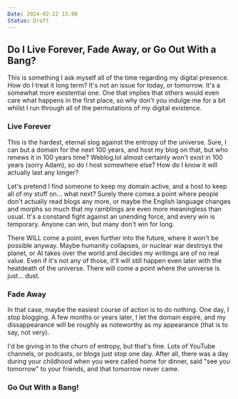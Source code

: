 ```yaml
---
Date: 2024-02-22 15:00
Status: Draft
---
```


## Do I Live Forever, Fade Away, or Go Out With a Bang?
This is something I ask myself all of the time regarding my digital presence. How do I treat it long term? It's not an issue for today, or tomorrow. It's a somewhat more existential one. One that implies that others would even care what happens in the first place, so why don't you indulge me for a bit whilst I run through all of the permutations of my digital existence.

### Live Forever
This is the hardest, eternal slog against the entropy of the universe. Sure, I can but a domain for the next 100 years, and host my blog on that, but who renews it in 100 years time? Weblog.lol almost certainly won't exist in 100 years (sorry Adam), so do I host somewhere else? How do I know it will actually last any longer?

Let's pretend I find someone to keep my domain active, and a host to keep all of my stuff on... what next? Surely there comes a point where people don't actually read blogs any more, or maybe the English language changes and morphs so much that my ramblings are even more meaningless than usual. It's a constand fight against an unending force, and every win is temporary. Anyone can win, but many don't win for long.

There WILL come a point, even further into the future, where it won't be possible anyway. Maybe humanity collapses, or nuclear war destroys the planet, or AI takes over the world and decides my writings are of no real value. Even if it's not any of those, it'll will still happen even later with the heatdeath of the universe. There will come a point where the universe is just... dust.

### Fade Away
In that case, maybe the easiest course of action is to do nothing. One day, I stop blogging. A few months or years later, I let the domain expire, and my dissappearance will be roughly as noteworthy as my appearance (that is to say, not very).

I'd be giving in to the churn of entropy, but that's fine. Lots of YouTube channels, or podcasts, or blogs just stop one day. After all, there was a day during your childhood when you were called home for dinner, said "see you tomorrow" to your friends, and that tomorrow never came.

### Go Out With a Bang!